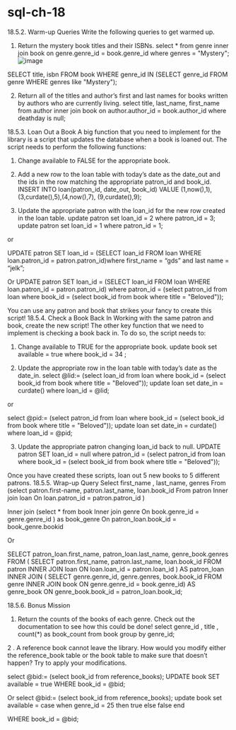 # sql-ch-18


18.5.2. Warm-up Queries
Write the following queries to get warmed up.
1.	Return the mystery book titles and their ISBNs.
select * from genre inner join book on genre.genre_id = book.genre_id where genres = "Mystery";
![image](https://user-images.githubusercontent.com/68029807/123864552-82044280-d8f0-11eb-8075-7de54cdba486.png)


SELECT title, isbn
FROM book
WHERE genre_id IN (SELECT genre_id FROM genre WHERE genres like "Mystery");
 
2.	Return all of the titles and author’s first and last names for books written by authors who are currently living.
select title, last_name, first_name from author inner join book on author.author_id = book.author_id where deathday is null;

 
18.5.3. Loan Out a Book
A big function that you need to implement for the library is a script that updates the database when a book is loaned out.
The script needs to perform the following functions:
1.	Change available to FALSE for the appropriate book.


2.	Add a new row to the loan table with today’s date as the date_out and the ids in the row matching the appropriate patron_id and book_id.
INSERT INTO loan(patron_id, date_out, book_id)
VALUE (1,now(),1), (3,curdate(),5),(4,now(),7), (9,curdate(),9);

 
3.	Update the appropriate patron with the loan_id for the new row created in the loan table.
update patron set loan_id = 2 where patron_id = 3;
update patron set loan_id = 1 where patron_id = 1;

or 

UPDATE patron
SET loan_id = (SELECT loan_id
   FROM loan
   WHERE loan.patron_id = patron.patron_id)where first_name = “gds” and last name = “jelk”;

Or 
UPDATE patron
SET loan_id = (SELECT loan_id
   FROM loan
   WHERE 
   loan.patron_id = patron.patron_id) 
   where 
   patron_id = (select patron_id from loan where book_id = (select book_id from book where title = "Beloved"));

 
You can use any patron and book that strikes your fancy to create this script!
18.5.4. Check a Book Back In
Working with the same patron and book, create the new script!
The other key function that we need to implement is checking a book back in. To do so, the script needs to:
1.	Change available to TRUE for the appropriate book.
update book 
set available = true where book_id = 34 ;

 
2.	Update the appropriate row in the loan table with today’s date as the date_in.
select @lid:= (select loan_id from loan where book_id = (select book_id from book where title = "Beloved"));
update loan 
set date_in = curdate() 
where 
loan_id = @lid;

or

select @pid:= (select patron_id from loan where book_id = (select book_id from book where title = "Beloved"));
update loan 
set date_in = curdate() 
where 
loan_id = @pid;

 

3.	Update the appropriate patron changing loan_id back to null.
UPDATE patron
SET loan_id = null 
   where 
   patron_id = (select patron_id from loan where book_id = (select book_id from book where title = "Beloved"));
 


Once you have created these scripts, loan out 5 new books to 5 different patrons.
18.5.5. Wrap-up Query
Select first_name , last_name, genres 
From (select patron.first-name, patron.last_name, loan.book_id
From patron 
Inner join loan 
On loan.patron_id = patron.patron_id
)

Inner join (select * from book
Inner join genre
On book.genre_id = genre.genre_id
) as book_genre
On patron_loan.book_id = book_genre.bookid

Or


SELECT patron_loan.first_name, patron_loan.last_name, genre_book.genres
FROM (
	SELECT patron.first_name, patron.last_name, loan.book_id
    FROM patron
    INNER JOIN loan ON loan.loan_id = patron.loan_id
) AS patron_loan
INNER JOIN (
	SELECT  genre.genre_id, genre.genres, book.book_id
    FROM genre
    INNER JOIN book ON genre.genre_id = book.genre_id) AS genre_book
ON genre_book.book_id = patron_loan.book_id;

18.5.6. Bonus Mission
1.	Return the counts of the books of each genre. Check out the documentation to see how this could be done!
select genre_id , title , count(*) as book_count from book group by genre_id;
 

2 . A reference book cannot leave the library. How would you modify either the reference_book table or the book table to make sure that doesn’t happen? Try to apply your modifications.

select @bid:= (select book_id from reference_books);
   UPDATE book
SET available = true
 WHERE book_id = @bid;

Or 
select @bid:= (select book_id from reference_books);
update book
set available = case 
when genre_id = 25 then true
else
      false
end
    
WHERE book_id = @bid;

 







